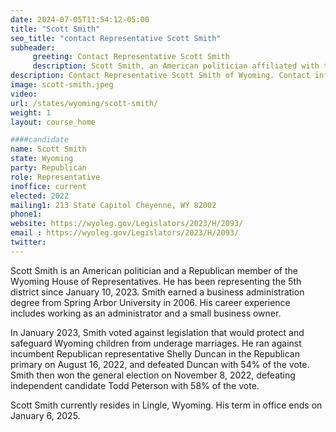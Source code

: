 ```yaml
---
date: 2024-07-05T11:54:12-05:00
title: "Scott Smith"
seo_title: "contact Representative Scott Smith"
subheader:
     greeting: Contact Representative Scott Smith
     description: Scott Smith, an American politician affiliated with the Republican Party, assumed office as a member of the Wyoming House of Representatives, representing District 5, on January 2, 2023.
description: Contact Representative Scott Smith of Wyoming. Contact information for Scott Smith includes email address, phone number, and mailing address.
image: scott-smith.jpeg
video:
url: /states/wyoming/scott-smith/
weight: 1
layout: course_home

####candidate
name: Scott Smith
state: Wyoming
party: Republican
role: Representative
inoffice: current
elected: 2022
mailing1: 213 State Capitol Cheyenne, WY 82002
phone1: 
website: https://wyoleg.gov/Legislators/2023/H/2093/
email : https://wyoleg.gov/Legislators/2023/H/2093/
twitter: 
---
```

Scott Smith is an American politician and a Republican member of the Wyoming House of Representatives. He has been representing the 5th district since January 10, 2023. Smith earned a business administration degree from Spring Arbor University in 2006. His career experience includes working as an administrator and a small business owner.

In January 2023, Smith voted against legislation that would protect and safeguard Wyoming children from underage marriages. He ran against incumbent Republican representative Shelly Duncan in the Republican primary on August 16, 2022, and defeated Duncan with 54% of the vote. Smith then won the general election on November 8, 2022, defeating independent candidate Todd Peterson with 58% of the vote.

Scott Smith currently resides in Lingle, Wyoming. His term in office ends on January 6, 2025.
